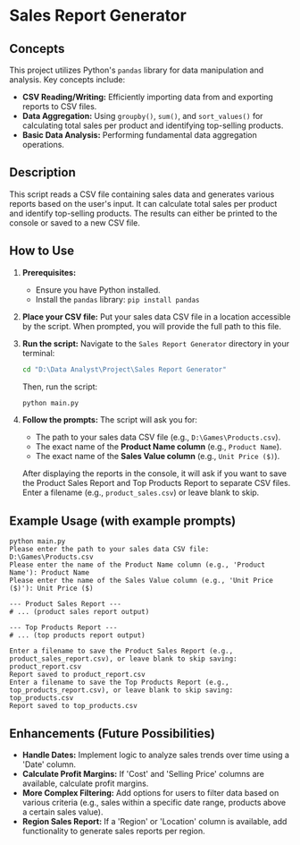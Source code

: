 # Sales Report Generator

## Concepts
This project utilizes Python's `pandas` library for data manipulation and analysis. Key concepts include:

*   **CSV Reading/Writing:** Efficiently importing data from and exporting reports to CSV files.
*   **Data Aggregation:** Using `groupby()`, `sum()`, and `sort_values()` for calculating total sales per product and identifying top-selling products.
*   **Basic Data Analysis:** Performing fundamental data aggregation operations.

## Description
This script reads a CSV file containing sales data and generates various reports based on the user's input. It can calculate total sales per product and identify top-selling products. The results can either be printed to the console or saved to a new CSV file.

## How to Use

1.  **Prerequisites:**
    *   Ensure you have Python installed.
    *   Install the `pandas` library: `pip install pandas`

2.  **Place your CSV file:** Put your sales data CSV file in a location accessible by the script. When prompted, you will provide the full path to this file.

3.  **Run the script:**
    Navigate to the `Sales Report Generator` directory in your terminal:
    ```bash
    cd "D:\Data Analyst\Project\Sales Report Generator"
    ```
    Then, run the script:
    ```bash
    python main.py
    ```

4.  **Follow the prompts:**
    The script will ask you for:
    *   The path to your sales data CSV file (e.g., `D:\Games\Products.csv`).
    *   The exact name of the **Product Name column** (e.g., `Product Name`).
    *   The exact name of the **Sales Value column** (e.g., `Unit Price ($)`).

    After displaying the reports in the console, it will ask if you want to save the Product Sales Report and Top Products Report to separate CSV files. Enter a filename (e.g., `product_sales.csv`) or leave blank to skip.

## Example Usage (with example prompts)

```
python main.py
Please enter the path to your sales data CSV file: D:\Games\Products.csv
Please enter the name of the Product Name column (e.g., 'Product Name'): Product Name
Please enter the name of the Sales Value column (e.g., 'Unit Price ($)'): Unit Price ($)

--- Product Sales Report ---
# ... (product sales report output)

--- Top Products Report ---
# ... (top products report output)

Enter a filename to save the Product Sales Report (e.g., product_sales_report.csv), or leave blank to skip saving: product_report.csv
Report saved to product_report.csv
Enter a filename to save the Top Products Report (e.g., top_products_report.csv), or leave blank to skip saving: top_products.csv
Report saved to top_products.csv
```

## Enhancements (Future Possibilities)

*   **Handle Dates:** Implement logic to analyze sales trends over time using a 'Date' column.
*   **Calculate Profit Margins:** If 'Cost' and 'Selling Price' columns are available, calculate profit margins.
*   **More Complex Filtering:** Add options for users to filter data based on various criteria (e.g., sales within a specific date range, products above a certain sales value).
*   **Region Sales Report:** If a 'Region' or 'Location' column is available, add functionality to generate sales reports per region.